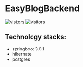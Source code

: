 # EasyBlogBackend
![visitors](https://www.linkedin.com/in/ruojie-yu-461702242/)
![visitors](https://visitor-badge.glitch.me/badge?page_id=yuruojie777.easyBlogBackend)


## Technology stacks: 
<ul>
<li>springboot 3.0.1</li>
<li>hibernate</li>
<li>postgres</li>
</ul>
